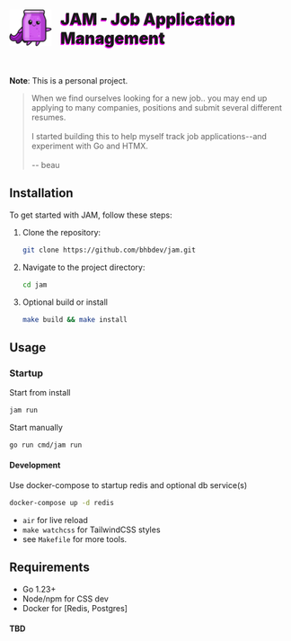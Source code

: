 <h1 style="font-weight:900;text-shadow:-1px 2px #f000f0">
    <img src="assets/img/jam.png" alt="JAM" style="float:left;width:75px;margin-right:1rem;background:#222;border-radius:50%;overflow:visible"> JAM
    - Job Application Management
</h1>



<br style="clear:both">

__Note__: This is a personal project. 

> When we find ourselves looking for a new job.. you may end up applying to many companies, positions and submit several different resumes. <br><br>I started building this to help myself track job applications--and experiment with Go and HTMX.<br><br>-- beau



## Installation

To get started with JAM, follow these steps:

1. Clone the repository:
    ```bash
    git clone https://github.com/bhbdev/jam.git
    ```
2. Navigate to the project directory:
    ```bash
    cd jam
    ```
3. Optional build or install
    ```bash
    make build && make install
    ```

## Usage
### Startup
Start from install<br>
```bash
jam run
```

Start manually <br>
```bash
go run cmd/jam run
```

#### Development
Use docker-compose to startup redis and optional db service(s)
```bash
docker-compose up -d redis
```

- ```air``` for live reload
- ```make watchcss``` for TailwindCSS styles
- see `Makefile` for more tools.
  

## Requirements
- Go 1.23+
- Node/npm for CSS dev
- Docker for [Redis, Postgres]


#### TBD
